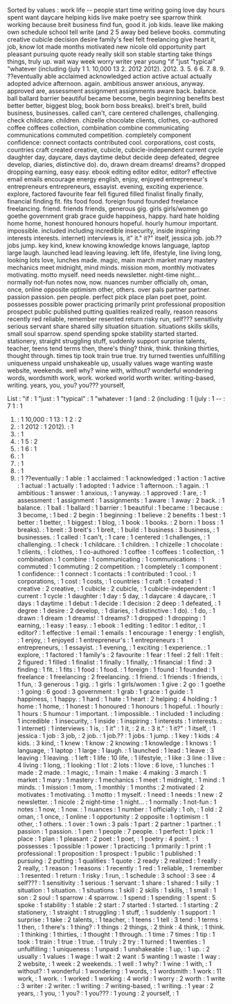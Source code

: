 Sorted by values :
work life -- people start time writing going love day hours spent want daycare helping kids live make poetry see sparrow think working because breit business find fun, good it. job kids. leave like making own schedule school tell write (and 2 5 away bed believe books. commuting creative cubicle decision desire family's feel felt freelancing give heart it, job, know lot made months motivated new nicole old opportunity part pleasant pursuing quote ready really skill son stable starting take things things, truly up. wait way week worry writer year young "if "just "typical" "whatever (including (july 1 1. 10,000 13 2. 2012 2012). 2012. 3. 5. 6 6. 7. 8. 9. ??eventually able acclaimed acknowledged action active actual actually adopted advice afternoon. again. ambitious answer anxious, anyway. approved are, assessment assignment assignments aware back. balance. ball ballard barrier beautiful became become, begin beginning benefits best better better, biggest blog, book born boss breaks). breit's breit, build business, businesses. called can't, care centered challenges, challenging. check childcare. children. chizelle chocolate clients, clothes, co-authored coffee coffees collection, combination combine communicating communications commuted competition. completely component confidence: connect contacts contributed cool. corporations, cost costs, countries craft created creative, cubicle, cubicle-independent current cycle daughter day, daycare, days daytime debut decide deep defeated, degree develop, diaries, distinctive do). do, drawn dream dreams! dreams? dropped dropping earning, easy easy. ebook editing editor editor, editor? effective email emails encourage energy english, enjoy, enjoyed entrepreneur's entrepreneurs entrepreneurs, essayist. evening, exciting experience. explore, factored favourite fear fell figured filled finalist finally finally, financial finding fit. fits food food. foreign found founded freelance freelancing. friend. friends friends, generous gig. girls girls/women go goethe government grab grace guide happiness, happy. hard hate holding home home, honest honoured honours hopeful. hourly humour important. impossible. included including incredible insecurity, inside inspiring interests interests. internet) interviews is, it" it." it?" itself, jessica job. job.?? jobs jump. key kind, knew knowing knowledge knows language, laptop large laugh. launched lead leaving leaving. left life, lifestyle, line living long, looking lots love, lunches made. magic, main march market mary mastery mechanics meet midnight, mind minds. mission mom, monthly motivates motivating. motto myself. need needs newsletter. night-time night... normally not-fun notes now, now. nuances number officially oh, oman, once, online opposite optimism other, others. over pals partner partner. passion passion. pen people. perfect pick place plan poet poet, point. possesses possible power practicing primarily print professional proposition prospect public published putting qualities realized really, reason reasons recently red reliable, remember resented return risky run, self??? sensitivity serious servant share shared silly situation situation. situations skills skills, small soul sparrow. spend spending spoke stability started started. stationery, straight struggling stuff, suddenly support surprise talents, teacher, teens tend terms then, there's thing? think, think. thinking thirties, thought through. times tip took train true true. try turned twenties unfulfilling uniqueness unpaid unshakeable up, usually values wage wanting waste website, weekends. well why? wine with, without? wonderful wondering words, wordsmith work, work. worked world worth writer. writing-based, writing. years, you, you? you??? yourself, 

List :
"if : 1
"just : 1
"typical" : 1
"whatever : 1
(and : 2
(including : 1
(july : 1
-- : 7
1 : 1
1. : 1
10,000 : 1
13 : 1
2 : 2
2. : 1
2012 : 1
2012). : 1
2012. : 1
3. : 1
5 : 2
5. : 1
6 : 1
6. : 1
7. : 1
8. : 1
9. : 1
??eventually : 1
able : 1
acclaimed : 1
acknowledged : 1
action : 1
active : 1
actual : 1
actually : 1
adopted : 1
advice : 1
afternoon. : 1
again. : 1
ambitious : 1
answer : 1
anxious, : 1
anyway. : 1
approved : 1
are, : 1
assessment : 1
assignment : 1
assignments : 1
aware : 1
away : 2
back. : 1
balance. : 1
ball : 1
ballard : 1
barrier : 1
beautiful : 1
became : 1
because : 3
become, : 1
bed : 2
begin : 1
beginning : 1
believe : 2
benefits : 1
best : 1
better : 1
better, : 1
biggest : 1
blog, : 1
book : 1
books. : 2
born : 1
boss : 1
breaks). : 1
breit : 3
breit's : 1
breit, : 1
build : 1
business : 3
business, : 1
businesses. : 1
called : 1
can't, : 1
care : 1
centered : 1
challenges, : 1
challenging. : 1
check : 1
childcare. : 1
children. : 1
chizelle : 1
chocolate : 1
clients, : 1
clothes, : 1
co-authored : 1
coffee : 1
coffees : 1
collection, : 1
combination : 1
combine : 1
communicating : 1
communications : 1
commuted : 1
commuting : 2
competition. : 1
completely : 1
component : 1
confidence: : 1
connect : 1
contacts : 1
contributed : 1
cool. : 1
corporations, : 1
cost : 1
costs, : 1
countries : 1
craft : 1
created : 1
creative : 2
creative, : 1
cubicle : 2
cubicle, : 1
cubicle-independent : 1
current : 1
cycle : 1
daughter : 1
day : 5
day, : 1
daycare : 4
daycare, : 1
days : 1
daytime : 1
debut : 1
decide : 1
decision : 2
deep : 1
defeated, : 1
degree : 1
desire : 2
develop, : 1
diaries, : 1
distinctive : 1
do). : 1
do, : 1
drawn : 1
dream : 1
dreams! : 1
dreams? : 1
dropped : 1
dropping : 1
earning, : 1
easy : 1
easy. : 1
ebook : 1
editing : 1
editor : 1
editor, : 1
editor? : 1
effective : 1
email : 1
emails : 1
encourage : 1
energy : 1
english, : 1
enjoy, : 1
enjoyed : 1
entrepreneur's : 1
entrepreneurs : 1
entrepreneurs, : 1
essayist. : 1
evening, : 1
exciting : 1
experience. : 1
explore, : 1
factored : 1
family's : 2
favourite : 1
fear : 1
feel : 2
fell : 1
felt : 2
figured : 1
filled : 1
finalist : 1
finally : 1
finally, : 1
financial : 1
find : 3
finding : 1
fit. : 1
fits : 1
food : 1
food. : 1
foreign : 1
found : 1
founded : 1
freelance : 1
freelancing : 2
freelancing. : 1
friend. : 1
friends : 1
friends, : 1
fun, : 3
generous : 1
gig. : 1
girls : 1
girls/women : 1
give : 2
go : 1
goethe : 1
going : 6
good : 3
government : 1
grab : 1
grace : 1
guide : 1
happiness, : 1
happy. : 1
hard : 1
hate : 1
heart : 2
helping : 4
holding : 1
home : 1
home, : 1
honest : 1
honoured : 1
honours : 1
hopeful. : 1
hourly : 1
hours : 5
humour : 1
important. : 1
impossible. : 1
included : 1
including : 1
incredible : 1
insecurity, : 1
inside : 1
inspiring : 1
interests : 1
interests. : 1
internet) : 1
interviews : 1
is, : 1
it" : 1
it, : 2
it. : 3
it." : 1
it?" : 1
itself, : 1
jessica : 1
job : 3
job, : 2
job. : 1
job.?? : 1
jobs : 1
jump. : 1
key : 1
kids : 4
kids. : 3
kind, : 1
knew : 1
know : 2
knowing : 1
knowledge : 1
knows : 1
language, : 1
laptop : 1
large : 1
laugh. : 1
launched : 1
lead : 1
leave : 3
leaving : 1
leaving. : 1
left : 1
life : 10
life, : 1
lifestyle, : 1
like : 3
line : 1
live : 4
living : 1
long, : 1
looking : 1
lot : 2
lots : 1
love : 6
love, : 1
lunches : 1
made : 2
made. : 1
magic, : 1
main : 1
make : 4
making : 3
march : 1
market : 1
mary : 1
mastery : 1
mechanics : 1
meet : 1
midnight, : 1
mind : 1
minds. : 1
mission : 1
mom, : 1
monthly : 1
months : 2
motivated : 2
motivates : 1
motivating. : 1
motto : 1
myself. : 1
need : 1
needs : 1
new : 2
newsletter. : 1
nicole : 2
night-time : 1
night... : 1
normally : 1
not-fun : 1
notes : 1
now, : 1
now. : 1
nuances : 1
number : 1
officially : 1
oh, : 1
old : 2
oman, : 1
once, : 1
online : 1
opportunity : 2
opposite : 1
optimism : 1
other, : 1
others. : 1
over : 1
own : 3
pals : 1
part : 2
partner : 1
partner. : 1
passion : 1
passion. : 1
pen : 1
people : 7
people. : 1
perfect : 1
pick : 1
place : 1
plan : 1
pleasant : 2
poet : 1
poet, : 1
poetry : 4
point. : 1
possesses : 1
possible : 1
power : 1
practicing : 1
primarily : 1
print : 1
professional : 1
proposition : 1
prospect : 1
public : 1
published : 1
pursuing : 2
putting : 1
qualities : 1
quote : 2
ready : 2
realized : 1
really : 2
really, : 1
reason : 1
reasons : 1
recently : 1
red : 1
reliable, : 1
remember : 1
resented : 1
return : 1
risky : 1
run, : 1
schedule : 3
school : 3
see : 4
self??? : 1
sensitivity : 1
serious : 1
servant : 1
share : 1
shared : 1
silly : 1
situation : 1
situation. : 1
situations : 1
skill : 2
skills : 1
skills, : 1
small : 1
son : 2
soul : 1
sparrow : 4
sparrow. : 1
spend : 1
spending : 1
spent : 5
spoke : 1
stability : 1
stable : 2
start : 7
started : 1
started. : 1
starting : 2
stationery, : 1
straight : 1
struggling : 1
stuff, : 1
suddenly : 1
support : 1
surprise : 1
take : 2
talents, : 1
teacher, : 1
teens : 1
tell : 3
tend : 1
terms : 1
then, : 1
there's : 1
thing? : 1
things : 2
things, : 2
think : 4
think, : 1
think. : 1
thinking : 1
thirties, : 1
thought : 1
through. : 1
time : 7
times : 1
tip : 1
took : 1
train : 1
true : 1
true. : 1
truly : 2
try : 1
turned : 1
twenties : 1
unfulfilling : 1
uniqueness : 1
unpaid : 1
unshakeable : 1
up, : 1
up. : 2
usually : 1
values : 1
wage : 1
wait : 2
want : 5
wanting : 1
waste : 1
way : 2
website, : 1
week : 2
weekends. : 1
well : 1
why? : 1
wine : 1
with, : 1
without? : 1
wonderful : 1
wondering : 1
words, : 1
wordsmith : 1
work : 11
work, : 1
work. : 1
worked : 1
working : 4
world : 1
worry : 2
worth : 1
write : 3
writer : 2
writer. : 1
writing : 7
writing-based, : 1
writing. : 1
year : 2
years, : 1
you, : 1
you? : 1
you??? : 1
young : 2
yourself, : 1
